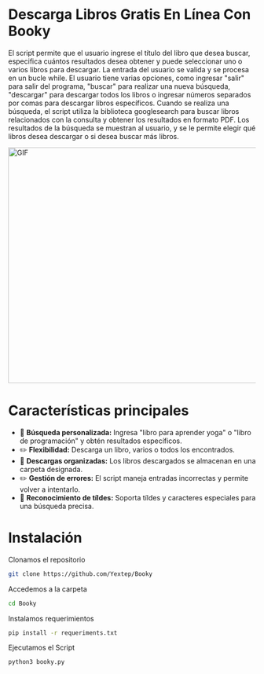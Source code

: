 # Descarga Libros Gratis En Línea Con Booky

El script permite que el usuario ingrese el título del libro que desea buscar, especifica cuántos resultados desea obtener y puede seleccionar uno o varios libros para descargar. La entrada del usuario se valida y se procesa en un bucle while. El usuario tiene varias opciones, como ingresar "salir" para salir del programa, "buscar" para realizar una nueva búsqueda, "descargar" para descargar todos los libros o ingresar números separados por comas para descargar libros específicos. Cuando se realiza una búsqueda, el script utiliza la biblioteca googlesearch para buscar libros relacionados con la consulta y obtener los resultados en formato PDF. Los resultados de la búsqueda se muestran al usuario, y se le permite elegir qué libros desea descargar o si desea buscar más libros.

<img align="center" height="480" width="1000" alt="GIF" src="https://github.com/Yextep/Booky/assets/114537444/6cfae5c9-5392-49b7-ae0b-4ba61f1d4029"/>

# Características principales
- 📗 **Búsqueda personalizada:** Ingresa "libro para aprender yoga" o "libro de programación"  y obtén resultados específicos.
- ✏️ **Flexibilidad:** Descarga un libro, varios o todos los encontrados.
- 📲 **Descargas organizadas:** Los libros descargados se almacenan en una carpeta designada.
- ✏️ **Gestión de errores:** El script maneja entradas incorrectas y permite volver a intentarlo.
- 📗 **Reconocimiento de tíldes:** Soporta tíldes y caracteres especiales para una búsqueda precisa.

# Instalación

Clonamos el repositorio
```bash
git clone https://github.com/Yextep/Booky
```
Accedemos a la carpeta
```bash
cd Booky
```
Instalamos requerimientos
```bash
pip install -r requeriments.txt
```
Ejecutamos el Script
```bash
python3 booky.py
```
